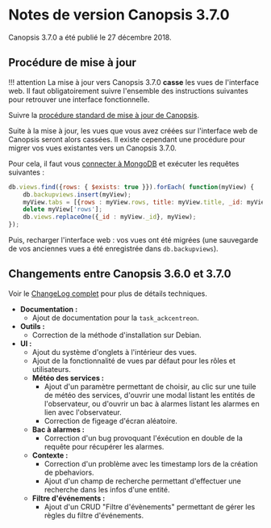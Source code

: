 # Notes de version Canopsis 3.7.0

Canopsis 3.7.0 a été publié le 27 décembre 2018.

## Procédure de mise à jour

!!! attention
    La mise à jour vers Canopsis 3.7.0 **casse** les vues de l'interface web. Il faut obligatoirement suivre l'ensemble des instructions suivantes pour retrouver une interface fonctionnelle.

Suivre la [procédure standard de mise à jour de Canopsis](../guide-administration/mise-a-jour/index.md).

Suite à la mise à jour, les vues que vous avez créées sur l'interface web de Canopsis seront alors cassées. Il existe cependant une procédure pour migrer vos vues existantes vers un Canopsis 3.7.0.

Pour cela, il faut vous [connecter à MongoDB](../guide-administration/administration-avancee/connexion-a-la-base-de-donnees.md) et exécuter les requêtes suivantes :
```js
db.views.find({rows: { $exists: true }}).forEach( function(myView) {
    db.backupviews.insert(myView);
    myView.tabs = [{rows : myView.rows, title: myView.title, _id: myView._id}];
    delete myView['rows'];
    db.views.replaceOne({_id : myView._id}, myView);
});
```

Puis, recharger l'interface web : vos vues ont été migrées (une sauvegarde de vos anciennes vues a été enregistrée dans `db.backupviews`).

## Changements entre Canopsis 3.6.0 et 3.7.0

Voir le [ChangeLog complet](https://git.canopsis.net/canopsis/canopsis/blob/develop/CHANGELOG.md) pour plus de détails techniques.


* **Documentation :**
	* Ajout de documentation pour la `task_ackcentreon`.
* **Outils :**
	* Correction de la méthode d'installation sur Debian.
* **UI :**
	* Ajout du système d'onglets à l'intérieur des vues.
	* Ajout de la fonctionnalité de vues par défaut pour les rôles et utilisateurs.
	* **Météo des services :**
		* Ajout d'un paramètre permettant de choisir, au clic sur une tuile de météo des services, d'ouvrir une modal listant les entités de l'observateur, ou d'ouvrir un bac à alarmes listant les alarmes en lien avec l'observateur.
		* Correction de figeage d'écran aléatoire.
	* **Bac à alarmes :**
		* Correction d'un bug provoquant l'éxécution en double de la requête pour récupérer les alarmes.
	* **Contexte :**
		* Correction d'un problème avec les timestamp lors de la création de pbehaviors.
		* Ajout d'un champ de recherche permettant d'effectuer une recherche dans les infos d'une entité.
	* **Filtre d'événements :**
		* Ajout d'un CRUD "Filtre d'évènements" permettant de gérer les règles du filtre d'événements.

